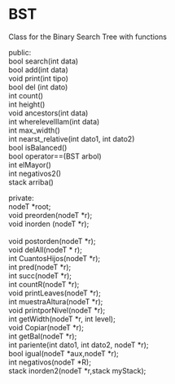 # BST

Class for the Binary Search Tree with functions


public:<br />
 bool search(int data) <br />
    bool add(int data)<br />
    void print(int tipo)<br />
    bool del (int dato)<br />
    int count()<br />
    int height()<br />
    void ancestors(int data)<br />
    int wherelevelIIam(int data)<br />
    int max_width()<br />
    int nearst_relative(int dato1, int dato2)<br />
    bool isBalanced()<br />
    bool operator==(BST arbol)<br />
    int elMayor()<br />
    int negativos2()<br />
    stack<int> arriba()<br />
    
    
  private:<br />
    nodeT *root;<br />
    void preorden(nodeT *r);<br />
    void inorden (nodeT *r);<br />     
    void postorden(nodeT *r);<br />
    void delAll(nodeT * r);<br />
    int CuantosHijos(nodeT *r);<br />
    int pred(nodeT *r);<br />
    int succ(nodeT *r);<br />
    int countR(nodeT *r);<br />
    void printLeaves(nodeT *r);<br />
    int muestraAltura(nodeT *r);<br />
    void printporNivel(nodeT *r);<br />
    int getWidth(nodeT *r, int level);<br />
    void Copiar(nodeT *r);<br />
    int getBal(nodeT *r);<br />
    int pariente(int dato1, int dato2, nodeT *r);<br />
    bool igual(nodeT *aux,nodeT *r);<br />
    int negativos(nodeT *R);<br />
    stack<int> inorden2(nodeT *r,stack<int> myStack);<br />
